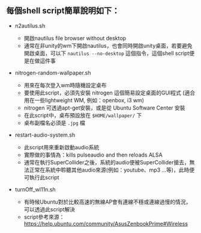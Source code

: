 ## 每個shell script簡單說明如下：

- n2autilus.sh
	- 開啟nautilus file browser without desktop
	- 通常在非unity的wm下開啟nautilus，也會同時開啟unity桌面，若要避免開啟桌面，可以下 `nautilus --no-desktop` 這個指令，這個shell script便是在做這件事

- nitrogen-random-wallpaper.sh
	- 用來在每次登入wm時隨機設定桌布
	- 要使用此script，必須先安裝 nitrogen 這個簡易設定桌面的GUI程式 (適合用在一些lightweight WM, 例如：openbox, i3 wm) 
	- nitrogen 可透過apt-get安裝，或是從 Ubuntu Software Center 安裝
	- 在此script中，桌布預設放在 `$HOME/wallpaper/` 下
	- 桌布副檔名必須是 `.jpg` 檔	

- restart-audio-system.sh
	- 此script用來重新啟動audio系統
	- 實際做的事情為：kills pulseaudio and then reloads ALSA
	- 通常在執行SuperCollider之後，系統的audio便被SuperCollider搶去，無法正常在系統中聆聽其他audio來源(例如：youtube、mp3 ...等)，此時便可執行此script

- turnOff_wl11n.sh
	- 有時候Ubuntu對於比較高速的無線AP會有連線不穩或連線過慢的情況，可以透過此script解決
	- script參考來源：https://help.ubuntu.com/community/AsusZenbookPrime#Wireless

